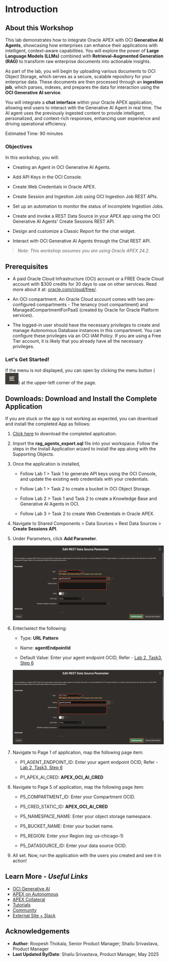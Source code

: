 # Introduction

## About this Workshop

This lab demonstrates how to integrate Oracle APEX with OCI **Generative AI Agents**, showcasing how enterprises can enhance their applications with intelligent, context-aware capabilities. You will explore the power of **Large Language Models (LLMs)** combined with **Retrieval-Augmented Generation (RAG)** to transform raw enterprise documents into actionable insights.

As part of the lab, you will begin by uploading various documents to OCI Object Storage, which serves as a secure, scalable repository for your enterprise data. These documents are then processed through an **ingestion job**, which parses, indexes, and prepares the data for interaction using the **OCI Generative AI service**.

You will integrate a **chat interface** within your Oracle APEX application, allowing end users to interact with the Generative AI Agent in real time. The AI agent uses the previously ingested content to provide intelligent, personalized, and context-rich responses, enhancing user experience and driving operational efficiency.

Estimated Time: 90 minutes

### Objectives

In this workshop, you will:

- Creating an Agent in OCI Generative AI Agents.

- Add API Keys in the OCI Console.

- Create Web Credentials in Oracle APEX.

- Create Session and Ingestion Job using OCI Ingestion Job REST APIs.

- Set up an automation to monitor the status of incomplete Ingestion Jobs.

- Create and invoke a REST Data Source in your APEX app using the OCI Generative AI Agents' Create Sessions REST API.

- Design and customize a Classic Report for the chat widget.

- Interact with OCI Generative AI Agents through the Chat REST API.

>*Note: This workshop assumes you are using Oracle APEX 24.2.*

## Prerequisites

- A paid Oracle Cloud Infrastructure (OCI) account or a FREE Oracle Cloud account with $300 credits for 30 days to use on other services. Read more about it at: [oracle.com/cloud/free/](https://www.oracle.com/cloud/free/).

- An OCI compartment. An Oracle Cloud account comes with two pre-configured compartments - The tenancy (root compartment) and ManagedCompartmentForPaaS (created by Oracle for Oracle Platform services).

- The logged-in user should have the necessary privileges to create and manage Autonomous Database instances in this compartment. You can configure these privileges via an OCI IAM Policy. If you are using a Free Tier account, it is likely that you already have all the necessary privileges.

### **Let's Get Started!**

If the menu is not displayed, you can open by clicking the menu button (![Menu icon](./images/menu-button.png)) at the upper-left corner of the page.

## Downloads: Download and Install the Complete Application

If you are stuck or the app is not working as expected, you can download and install the completed App as follows:

1. [Click here](https://c4u04.objectstorage.us-ashburn-1.oci.customer-oci.com/p/EcTjWk2IuZPZeNnD_fYMcgUhdNDIDA6rt9gaFj_WZMiL7VvxPBNMY60837hu5hga/n/c4u04/b/livelabsfiles/o/rag_agents_export.sql) to download the completed application.

2. Import the **rag\_agents\_export.sql** file into your workspace. Follow the steps in the Install Application wizard to install the app along with the Supporting Objects.

3. Once the application is installed,

    - Follow Lab 1 > Task 1 to generate API keys using the OCI Console, and update the existing web credentials with your credentials.

    - Follow Lab 1 > Task 2 to create a bucket in OCI Object Storage.

    - Follow Lab 2 > Task 1 and Task 2 to create a Knowledge Base and Generative AI Agents in OCI.

    - Follow Lab 3 > Task 2 to create Web Credentials in Oracle APEX.

4. Navigate to Shared Components > Data Sources > Rest Data Sources > **Create Sessions API**.

5. Under Parameters, click **Add Parameter**.

   ![Add Parameter](images/download-add.png " ")

6. Enter/select the following:

    - Type: **URL Pattern**

    - Name: **agentEndpointId**

    - Default Value: Enter your agent endpoint OCID, Refer - [Lab 2, Task3, Step 6](?lab=2-configure-kb-genai#Task3:FetchOCIDofGenerativeAIAgentandDataSource)

   ![Edit Parameter](images/download-parameter.png " ")

7. Navigate to Page 1 of application, map the following page item:

    - P1\_AGENT\_ENDPOINT\_ID: Enter your agent endpoint OCID, Refer - [Lab 2, Task3, Step 6](?lab=2-configure-kb-genai#Task3:FetchOCIDofGenerativeAIAgentandDataSource)

    - P1\_APEX\_AI\_CRED: **APEX\_OCI\_AI\_CRED**

8. Navigate to Page 5 of application, map the following page item:

    - P5\_COMPARTMENT\_ID: Enter your Compartment OCID.

    - P5\_CRED_STATIC\_ID: **APEX\_OCI\_AI\_CRED**

    - P5\_NAMESPACE\_NAME: Enter your object storage namespace.

    - P5\_BUCKET\_NAME: Enter your bucket name.

    - P5\_REGION: Enter your Region (eg: us-chicago-1)

    - P5\_DATASOURCE\_ID: Enter your data source OCID.

9. All set. Now, run the application with the users you created and see it in action!

## Learn More - *Useful Links*

- [OCI Generative AI](https://www.oracle.com/artificial-intelligence/generative-ai/large-language-models/)
- [APEX on Autonomous](https://apex.oracle.com/autonomous)
- [APEX Collateral](https://www.oracle.com/database/technologies/appdev/apex/collateral.html)
- [Tutorials](https://apex.oracle.com/en/learn/tutorials)
- [Community](https://apex.oracle.com/community)
- [External Site + Slack](http://apex.world)

## Acknowledgements

- **Author**: Roopesh Thokala, Senior Product Manager; Shailu Srivastava, Product Manager
- **Last Updated By/Date**: Shailu Srivastava, Product Manager, May 2025
